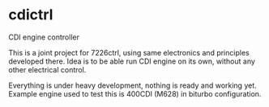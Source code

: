 # cdictrl
CDI engine controller

This is a joint project for 7226ctrl, using same electronics and principles developed there.
Idea is to be able run CDI engine on its own, without any other electrical control.

Everything is under heavy development, nothing is ready and working yet.
Example engine used to test this is 400CDI (M628) in biturbo configuration.
